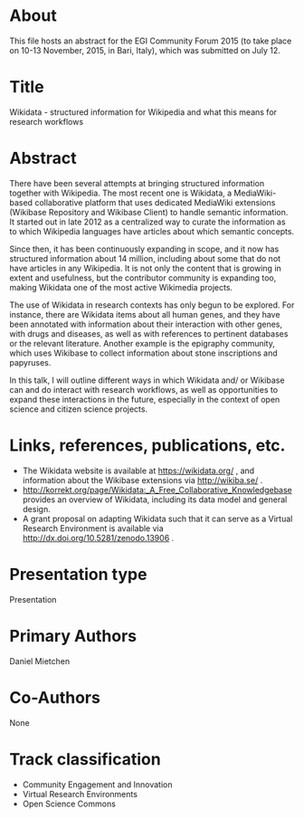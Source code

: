 # About
This file hosts an abstract for the EGI Community Forum 2015 (to take place on 10-13 November, 2015, in Bari, Italy), which was submitted on July 12.

# Title 
Wikidata - structured information for Wikipedia and what this means for research workflows
 
# Abstract
There have been several attempts at bringing structured information together with Wikipedia. The most recent one is Wikidata, a MediaWiki-based collaborative platform that uses dedicated MediaWiki extensions (Wikibase Repository and Wikibase Client) to handle semantic information. It started out in late 2012 as a centralized way to curate the information as to which Wikipedia languages have articles about which semantic concepts.

Since then, it has been continuously expanding in scope, and it now has structured information about 14 million, including about some that do not have articles in any Wikipedia. It is not only the content that is growing in extent and usefulness, but the contributor community is expanding too, making Wikidata one of the most active Wikimedia projects. 

The use of Wikidata in research contexts has only begun to be explored. For instance, there are Wikidata items about all human genes, and they have been annotated with information about their interaction with other genes, with drugs and diseases, as well as with references to pertinent databases or the relevant literature. Another example is the epigraphy community, which uses Wikibase to collect information about stone inscriptions and papyruses. 

In this talk, I will outline different ways in which Wikidata and/ or Wikibase can and do interact with research workflows, as well as opportunities to expand these interactions in the future, especially in the context of open science and citizen science projects.

# Links, references, publications, etc. 
* The Wikidata website is available at https://wikidata.org/ , and information about the Wikibase extensions via http://wikiba.se/ .
* http://korrekt.org/page/Wikidata:_A_Free_Collaborative_Knowledgebase provides an overview of Wikidata, including its data model and general design.
* A grant proposal on adapting Wikidata such that it can serve as a Virtual Research Environment is available via http://dx.doi.org/10.5281/zenodo.13906 .

# Presentation type 	
Presentation

# Primary Authors
Daniel Mietchen

# Co-Authors
None

# Track classification
 
* Community Engagement and Innovation
* Virtual Research Environments
* Open Science Commons

